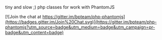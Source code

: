 tiny and slow ;) php classes for work with PhantomJS

[![Join the chat at https://gitter.im/bpteam/php-phantomjs](https://badges.gitter.im/Join%20Chat.svg)](https://gitter.im/bpteam/php-phantomjs?utm_source=badge&utm_medium=badge&utm_campaign=pr-badge&utm_content=badge)